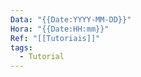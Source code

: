 ```yaml
---
Data: "{{Date:YYYY-MM-DD}}"
Hora: "{{Date:HH:mm}}"
Ref: "[[Tutoriais]]"
tags:
  - Tutorial
---
```



